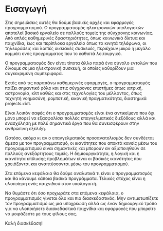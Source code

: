 # Εισαγωγή

Στις σημειώσεις αυτές θα δούμε βασικές αρχές και εφαρμογές προγραμματισμού. Ο προγραμματισμός ηλεκτρονικών υπολογιστών αποτελεί βασικό εργαλείο σε πολλούς τομείς της σύγχρονης κοινωνίας. 
Από απλές καθημερινές δραστηριότητες, όπως κοινωνικά δίκτυα και παιχνίδια, έως και περίπλοκα εργαλεία όπως τα κινητά τηλέφωνα, οι τηλεοράσεις και λοιπές οικειακές συσκευές, περιέχουν μικρό ή 
μεγάλο κομμάτι ενός προγραμματος που το καθιστά λειτουργικό.

Ο προγραμματισμός δεν είναι τίποτα άλλο παρά ένα σύνολο εντολών που δίνουμε σε μια ηλεκτρονική συσκευή, οι οποίες καθορίζουν μια συγκεκριμένη συμπεριφορά.

Εκτός από τις παραπάνω καθημερινές εφαρμογές, ο προγραμματισμός παίζει σημαντικό ρόλο και στις σύγχρονες επιστήμες όπως ιατρική, αστρονομία, κλπ καθώς και στις τεχνολογίες του μέλλοντος, 
όπως τεχνητή νοημοσύνη, ρομποτική, εικονική πραγματικότητα, διαστημικά projects κλπ.

Είναι λοιπόν σαφές ότι ο προγραμματισμός είναι ένα αντικείμενο που όχι μόνο μπορεί να εξασφαλίσει πολλές επαγγελματικές διεξόδους αλλά και ενασχόληση με πολύ σημαντικά έργα που 
θα συνεισφέρουν στην ανθρώπινη εξέλιξη.

Ωστόσο, ακόμα κι αν ο επαγγελματικός προσανατολισμός δεν συνδέεται άμεσα με τον προγραμματισμό, οι ικανότητες που αποκτά κανείς μέσω του προγραμματισμού είναι σημαντικές και μπορούν αν αξιοποιηθούν σε πολλούς ανεξάρτητους τομείς. Η δημιουργικότητα, η λογική και η ικανότητα επίλυσης προβλημάτων είναι οι βασικές ικανότητες που χρειάζονται και αναπτύσσονται μέσω του προγραμματισμού.

Στα επόμενα κεφάλαια θα δούμε αναλυτικά τι είναι ο προγραμματισμός και θα κάνουμε κάποια βασικά προγράμματα. Τελικός στόχος είναι η υλοποίηση ενός παιχνιδιού στον υπολογιστή.

Να θυμάστε ότι όσο προχωράτε στα επόμενα κεφάλαια, ο προγραμματισμός γίνεται όλο και πιο διασκεδαστικός. Μην αντιμετωπίζετε τον προγραμματισμό ως μια υποχρέωση αλλά ως έναν δημιουργικό τρόπο για να υλοποιήσετε διασκεδαστικά παιχνίδια και εφαρμογές που μπορείτε να μοιράζεστε με τους φίλους σας.

Καλή διασκέδαση!